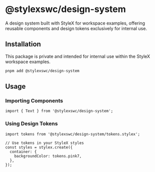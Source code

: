 # @stylexswc/design-system

A design system built with StyleX for workspace examples, offering reusable
components and design tokens exclusively for internal use.

## Installation

This package is private and intended for internal use within the StyleX
workspace examples.

```bash
pnpm add @stylexswc/design-system
```

## Usage

### Importing Components

```tsx
import { Text } from '@stylexswc/design-system';
```

### Using Design Tokens

```tsx
import tokens from '@stylexswc/design-system/tokens.stylex';

// Use tokens in your StyleX styles
const styles = stylex.create({
  container: {
    backgroundColor: tokens.pink7,
  },
});
```
